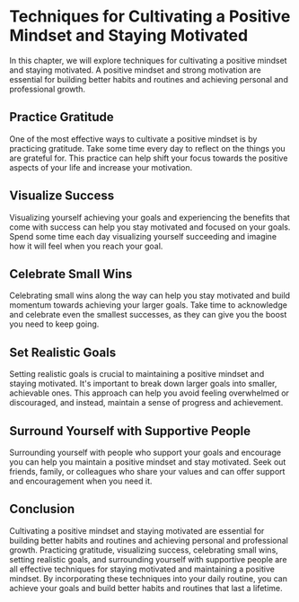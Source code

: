 Techniques for Cultivating a Positive Mindset and Staying Motivated
======================================================================================================

In this chapter, we will explore techniques for cultivating a positive mindset and staying motivated. A positive mindset and strong motivation are essential for building better habits and routines and achieving personal and professional growth.

Practice Gratitude
------------------

One of the most effective ways to cultivate a positive mindset is by practicing gratitude. Take some time every day to reflect on the things you are grateful for. This practice can help shift your focus towards the positive aspects of your life and increase your motivation.

Visualize Success
-----------------

Visualizing yourself achieving your goals and experiencing the benefits that come with success can help you stay motivated and focused on your goals. Spend some time each day visualizing yourself succeeding and imagine how it will feel when you reach your goal.

Celebrate Small Wins
--------------------

Celebrating small wins along the way can help you stay motivated and build momentum towards achieving your larger goals. Take time to acknowledge and celebrate even the smallest successes, as they can give you the boost you need to keep going.

Set Realistic Goals
-------------------

Setting realistic goals is crucial to maintaining a positive mindset and staying motivated. It's important to break down larger goals into smaller, achievable ones. This approach can help you avoid feeling overwhelmed or discouraged, and instead, maintain a sense of progress and achievement.

Surround Yourself with Supportive People
----------------------------------------

Surrounding yourself with people who support your goals and encourage you can help you maintain a positive mindset and stay motivated. Seek out friends, family, or colleagues who share your values and can offer support and encouragement when you need it.

Conclusion
----------

Cultivating a positive mindset and staying motivated are essential for building better habits and routines and achieving personal and professional growth. Practicing gratitude, visualizing success, celebrating small wins, setting realistic goals, and surrounding yourself with supportive people are all effective techniques for staying motivated and maintaining a positive mindset. By incorporating these techniques into your daily routine, you can achieve your goals and build better habits and routines that last a lifetime.


